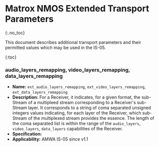 # Matrox NMOS Extended Transport Parameters
{:.no_toc}

This document describes additional transport parameters and their permitted values which may be used in the IS-05.

{:toc}

### audio_layers_remapping, video_layers_remapping, data_layers_remapping
- **Name:** `ext_audio_layers_remapping`, `ext_video_layers_remapping`, `ext_data_layers_remapping`
- **Description:** For a Receiver, it indicates, for a given format, the sub-Stream of a multipleed stream corresponding to a Receiver's sub-Stream layer. It corresponds to a string of coma separated unsigned integers values indicating, for each layer of the Receiver, which sub-Stream of the multiplexed stream provides the essence. The length of the coma separated list is within the range of the `audio_layers`, `video_layers`, `data_layers` capabilities of the Receiver.
- **Specification:** 
- **Applicability:** AMWA IS-05 since v1.1
